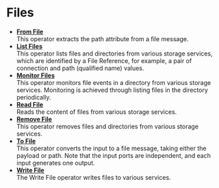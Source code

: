 <!-- loio00ddc0ac5e454d76acee3737772c90b4 -->

# Files

-   **[From File](from-file-c33abdb.md "This operator extracts the path attribute from a file message.")**  
This operator extracts the path attribute from a file message.
-   **[List Files](list-files-7060368.md "This operator lists files and directories from various storage services, which are
		identified by a File Reference, for example, a pair of connection and path (qualified name)
		values.")**  
This operator lists files and directories from various storage services, which are identified by a File Reference, for example, a pair of connection and path \(qualified name\) values.
-   **[Monitor Files](monitor-files-e04a461.md "This operator monitors file events in a directory from various storage services.
		Monitoring is achieved through listing files in the directory periodically.")**  
This operator monitors file events in a directory from various storage services. Monitoring is achieved through listing files in the directory periodically.
-   **[Read File](read-file-bf64491.md "Reads the content of files from various storage services.")**  
Reads the content of files from various storage services.
-   **[Remove File](remove-file-34ab7a6.md "This operator removes files and directories from various storage services.")**  
This operator removes files and directories from various storage services.
-   **[To File](to-file-20d5e26.md "This operator converts the input to a file message, taking either the payload or path.
		Note that the input ports are independent, and each input generates one output.")**  
This operator converts the input to a file message, taking either the payload or path. Note that the input ports are independent, and each input generates one output.
-   **[Write File](write-file-7c3672c.md "The Write File operator writes files to various services.")**  
The Write File operator writes files to various services.

